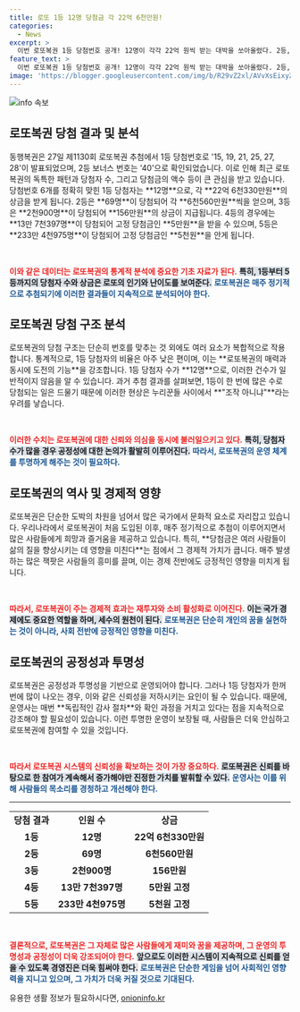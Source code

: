 ```yaml
---
title: 로또 1등 12명 당첨금 각 22억 6천만원!
categories:
  - News
excerpt: >
  이번 로또복권 1등 당첨번호 공개! 12명이 각각 22억 원씩 받는 대박을 쏘아올렸다. 2등, 3등의 당첨자 수가 급증하면서 조작 의혹까지 제기된 상황. 과연 진실은? 클릭해서 확인해보세요!
feature_text: >
  이번 로또복권 1등 당첨번호 공개! 12명이 각각 22억 원씩 받는 대박을 쏘아올렸다. 2등, 3등의 당첨자 수가 급증하면서 조작 의혹까지 제기된 상황. 과연 진실은? 클릭해서 확인해보세요!
image: 'https://blogger.googleusercontent.com/img/b/R29vZ2xl/AVvXsEixyZcFfHzMRdzZMjFBmAUKJYCLCGyLL1o632UiGVXcaFdKo_bkvkuCioo0uUKlGfBVcT3P84aROyZIXSBEx3Aw5nCQ3pTgDom1WDC4m8eifvWiAmWEEVb4x6G_l8C0QH225ldMjyaFvpxGEBGNO37VmDTDMHGhJPq73UglMfDca1-0aw/s1600/blogspot.png'
---
```


<p><img src="https://blogger.googleusercontent.com/img/b/R29vZ2xl/AVvXsEixyZcFfHzMRdzZMjFBmAUKJYCLCGyLL1o632UiGVXcaFdKo_bkvkuCioo0uUKlGfBVcT3P84aROyZIXSBEx3Aw5nCQ3pTgDom1WDC4m8eifvWiAmWEEVb4x6G_l8C0QH225ldMjyaFvpxGEBGNO37VmDTDMHGhJPq73UglMfDca1-0aw/s1600/blogspot.png" alt="info 속보" /></p>

<h2 data-ke-size="size26">로또복권 당첨 결과 및 분석</h2>

<p data-ke-size="size16">동행복권은 27일 제1130회 로또복권 추첨에서 1등 당첨번호로 '15, 19, 21, 25, 27, 28'이 발표되었으며, 2등 보너스 번호는 '40'으로 확인되었습니다. 이로 인해 최근 로또 복권의 독특한 패턴과 당첨자 수, 그리고 당첨금의 액수 등이 큰 관심을 받고 있습니다. 당첨번호 6개를 정확히 맞힌 1등 당첨자는 **12명**으로, 각 **22억 6천330만원**의 상금을 받게 됩니다. 2등은 **69명**이 당첨되어 각 **6천560만원**씩을 얻으며, 3등은 **2천900명**이 당첨되어 **156만원**의 상금이 지급됩니다. 4등의 경우에는 **13만 7천397명**이 당첨되어 고정 당첨금인 **5만원**을 받을 수 있으며, 5등은 **233만 4천975명**이 당첨되어 고정 당첨금인 **5천원**을 안게 됩니다.</p>

<p data-ke-size="size16">&nbsp;</p>

<p><b><span style="color: #ee2323;">이와 같은 데이터는 로또복권의 통계적 분석에 중요한 기초 자료가 된다.</span></b> <b><span style="background-color: #21538527;">특히, 1등부터 5등까지의 당첨자 수와 상금은 로또의 인기와 난이도를 보여준다.</span></b> <b><span style="color: #1a5490;">로또복권은 매주 정기적으로 추첨되기에 이러한 결과들이 지속적으로 분석되어야 한다.</span></b></p>

<h2 data-ke-size="size26">로또복권 당첨 구조 분석</h2>

<p data-ke-size="size16">로또복권의 당첨 구조는 단순히 번호를 맞추는 것 외에도 여러 요소가 복합적으로 작용합니다. 통계적으로, 1등 당첨자의 비율은 아주 낮은 편이며, 이는 **로또복권의 매력과 동시에 도전의 기능**을 강조합니다. 1등 당첨자 수가 **12명**으로, 이러한 건수가 일반적이지 않음을 알 수 있습니다. 과거 추첨 결과를 살펴보면, 1등이 한 번에 많은 수로 당첨되는 일은 드물기 때문에 이러한 현상은 누리꾼들 사이에서 **"조작 아니냐"**라는 우려를 낳습니다.</p>

<p data-ke-size="size16">&nbsp;</p>

<p><b><span style="color: #ee2323;">이러한 수치는 로또복권에 대한 신뢰와 의심을 동시에 불러일으키고 있다.</span></b> <b><span style="background-color: #21538527;">특히, 당첨자 수가 많을 경우 공정성에 대한 논의가 활발히 이루어진다.</span></b> <b><span style="color: #1a5490;">따라서, 로또복권의 운영 체계를 투명하게 해주는 것이 필요하다.</span></b></p>

<h2 data-ke-size="size26">로또복권의 역사 및 경제적 영향</h2>

<p data-ke-size="size16">로또복권은 단순한 도박의 차원을 넘어서 많은 국가에서 문화적 요소로 자리잡고 있습니다. 우리나라에서 로또복권이 처음 도입된 이후, 매주 정기적으로 추첨이 이루어지면서 많은 사람들에게 희망과 즐거움을 제공하고 있습니다. 특히, **당첨금은 여러 사람들이 삶의 질을 향상시키는 데 영향을 미친다**는 점에서 그 경제적 가치가 큽니다. 매주 발생하는 많은 잭팟은 사람들의 흥미를 끌며, 이는 경제 전반에도 긍정적인 영향을 미치게 됩니다.</p>

<p data-ke-size="size16">&nbsp;</p>

<p><b><span style="color: #ee2323;">따라서, 로또복권이 주는 경제적 효과는 재투자와 소비 활성화로 이어진다.</span></b> <b><span style="background-color: #21538527;">이는 국가 경제에도 중요한 역할을 하며, 세수의 원천이 된다.</span></b> <b><span style="color: #1a5490;">로또복권은 단순히 개인의 꿈을 실현하는 것이 아니라, 사회 전반에 긍정적인 영향을 미친다.</span></b></p>

<h2 data-ke-size="size26">로또복권의 공정성과 투명성</h2>

<p data-ke-size="size16">로또복권은 공정성과 투명성을 기반으로 운영되어야 합니다. 그러나 1등 당첨자가 한꺼번에 많이 나오는 경우, 이와 같은 신뢰성을 저하시키는 요인이 될 수 있습니다. 때문에, 운영사는 매번 **독립적인 감사 절차**와 확인 과정을 거치고 있다는 점을 지속적으로 강조해야 할 필요성이 있습니다. 이런 투명한 운영이 보장될 때, 사람들은 더욱 안심하고 로또복권에 참여할 수 있을 것입니다.</p>

<p data-ke-size="size16">&nbsp;</p>

<p><b><span style="color: #ee2323;">따라서 로또복권 시스템의 신뢰성을 확보하는 것이 가장 중요하다.</span></b> <b><span style="background-color: #21538527;">로또복권은 신뢰를 바탕으로 한 참여가 계속해서 증가해야만 진정한 가치를 발휘할 수 있다.</span></b> <b><span style="color: #1a5490;">운영사는 이를 위해 사람들의 목소리를 경청하고 개선해야 한다.</span></b></p>

<hr>

<table>
<tr>
<td style="text-align: center; height: 17px;"><b>당첨 결과</b></td>
<td style="text-align: center; height: 17px;"><b>인원 수</b></td>
<td style="text-align: center; height: 17px;"><b>상금</b></td>
</tr>
<tr>
<td style="text-align: center; height: 17px;"><b>1등</b></td>
<td style="text-align: center; height: 17px;"><b>12명</b></td>
<td style="text-align: center; height: 17px;"><b>22억 6천330만원</b></td>
</tr>
<tr>
<td style="text-align: center; height: 17px;"><b>2등</b></td>
<td style="text-align: center; height: 17px;"><b>69명</b></td>
<td style="text-align: center; height: 17px;"><b>6천560만원</b></td>
</tr>
<tr>
<td style="text-align: center; height: 17px;"><b>3등</b></td>
<td style="text-align: center; height: 17px;"><b>2천900명</b></td>
<td style="text-align: center; height: 17px;"><b>156만원</b></td>
</tr>
<tr>
<td style="text-align: center; height: 17px;"><b>4등</b></td>
<td style="text-align: center; height: 17px;"><b>13만 7천397명</b></td>
<td style="text-align: center; height: 17px;"><b>5만원 고정</b></td>
</tr>
<tr>
<td style="text-align: center; height: 17px;"><b>5등</b></td>
<td style="text-align: center; height: 17px;"><b>233만 4천975명</b></td>
<td style="text-align: center; height: 17px;"><b>5천원 고정</b></td>
</tr>
</table>

<p data-ke-size="size16">&nbsp;</p>

<p><b><span style="color: #ee2323;">결론적으로, 로또복권은 그 자체로 많은 사람들에게 재미와 꿈을 제공하며, 그 운영의 투명성과 공정성이 더욱 강조되어야 한다.</span></b> <b><span style="background-color: #21538527;">앞으로도 이러한 시스템이 지속적으로 신뢰를 얻을 수 있도록 경영진은 더욱 힘써야 한다.</span></b> <b><span style="color: #1a5490;">로또복권은 단순한 게임을 넘어 사회적인 영향력을 지니고 있으며, 그 가치가 더욱 커질 것으로 기대된다.</span></b></p>
유용한 생활 정보가 필요하시다면, <a href="https://onioninfo.kr" rel="dofollow">onioninfo.kr</a>


